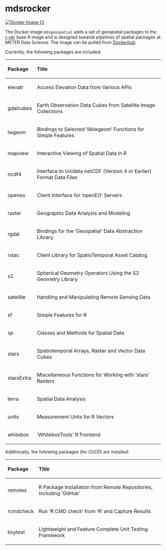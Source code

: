 
# mdsrocker

[![Docker Image
CI](https://github.com/meterds/mdsrocker/actions/workflows/docker-image.yml/badge.svg)](https://github.com/meterds/mdsrocker/actions/workflows/docker-image.yml)

The Docker image `mdsgeospatial` adds a set of geospatial packages to
the [r-ver](https://hub.docker.com/r/rocker/r-ver) base R image and is
designed towards pipelines of spatial packages at METER Data Science.
The image can be pulled from
[Dockerhub](https://hub.docker.com/r/meterds/mdsgeospatial).

Currently, the following packages are included:

<table>

<thead>

<tr>

<th style="text-align:left;">

Package

</th>

<th style="text-align:left;">

Title

</th>

</tr>

</thead>

<tbody>

<tr>

<td style="text-align:left;">

elevatr

</td>

<td style="text-align:left;">

Access Elevation Data from Various APIs

</td>

</tr>

<tr>

<td style="text-align:left;">

gdalcubes

</td>

<td style="text-align:left;">

Earth Observation Data Cubes from Satellite Image Collections

</td>

</tr>

<tr>

<td style="text-align:left;">

lwgeom

</td>

<td style="text-align:left;">

Bindings to Selected ‘liblwgeom’ Functions for Simple Features

</td>

</tr>

<tr>

<td style="text-align:left;">

mapview

</td>

<td style="text-align:left;">

Interactive Viewing of Spatial Data in R

</td>

</tr>

<tr>

<td style="text-align:left;">

ncdf4

</td>

<td style="text-align:left;">

Interface to Unidata netCDF (Version 4 or Earlier) Format Data Files

</td>

</tr>

<tr>

<td style="text-align:left;">

openeo

</td>

<td style="text-align:left;">

Client Interface for ‘openEO’ Servers

</td>

</tr>

<tr>

<td style="text-align:left;">

raster

</td>

<td style="text-align:left;">

Geographic Data Analysis and Modeling

</td>

</tr>

<tr>

<td style="text-align:left;">

rgdal

</td>

<td style="text-align:left;">

Bindings for the ‘Geospatial’ Data Abstraction Library

</td>

</tr>

<tr>

<td style="text-align:left;">

rstac

</td>

<td style="text-align:left;">

Client Library for SpatioTemporal Asset Catalog

</td>

</tr>

<tr>

<td style="text-align:left;">

s2

</td>

<td style="text-align:left;">

Spherical Geometry Operators Using the S2 Geometry Library

</td>

</tr>

<tr>

<td style="text-align:left;">

satellite

</td>

<td style="text-align:left;">

Handling and Manipulating Remote Sensing Data

</td>

</tr>

<tr>

<td style="text-align:left;">

sf

</td>

<td style="text-align:left;">

Simple Features for R

</td>

</tr>

<tr>

<td style="text-align:left;">

sp

</td>

<td style="text-align:left;">

Classes and Methods for Spatial Data

</td>

</tr>

<tr>

<td style="text-align:left;">

stars

</td>

<td style="text-align:left;">

Spatiotemporal Arrays, Raster and Vector Data Cubes

</td>

</tr>

<tr>

<td style="text-align:left;">

starsExtra

</td>

<td style="text-align:left;">

Miscellaneous Functions for Working with ‘stars’ Rasters

</td>

</tr>

<tr>

<td style="text-align:left;">

terra

</td>

<td style="text-align:left;">

Spatial Data Analysis

</td>

</tr>

<tr>

<td style="text-align:left;">

units

</td>

<td style="text-align:left;">

Measurement Units for R Vectors

</td>

</tr>

<tr>

<td style="text-align:left;">

whitebox

</td>

<td style="text-align:left;">

‘WhiteboxTools’ R Frontend

</td>

</tr>

</tbody>

</table>

Additionally, the following packages (for *CI/CD*) are installed:

<table>

<thead>

<tr>

<th style="text-align:left;">

Package

</th>

<th style="text-align:left;">

Title

</th>

</tr>

</thead>

<tbody>

<tr>

<td style="text-align:left;">

remotes

</td>

<td style="text-align:left;">

R Package Installation from Remote Repositories, Including ‘GitHub’

</td>

</tr>

<tr>

<td style="text-align:left;">

rcmdcheck

</td>

<td style="text-align:left;">

Run ‘R CMD check’ from ‘R’ and Capture Results

</td>

</tr>

<tr>

<td style="text-align:left;">

tinytest

</td>

<td style="text-align:left;">

Lightweight and Feature Complete Unit Testing Framework

</td>

</tr>

</tbody>

</table>

